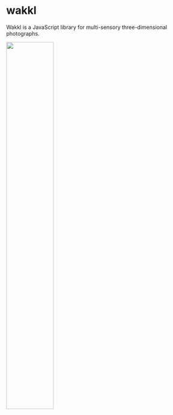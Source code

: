 # wakkl
Wakkl is a JavaScript library for multi-sensory three-dimensional photographs.

<img src="https://user-images.githubusercontent.com/9745432/34002569-33da31a8-e0f3-11e7-8b3c-ea949a9abadb.jpg" width="50%">
